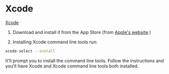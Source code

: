# Xcode

[Xcode](https://developer.apple.com/xcode/)

1. Download and install it from the App Store (from [Apple's website](https://developer.apple.com/xcode/).)

2. Installing Xcode command line tools run:

```sh
xcode-select --install
```

It'll prompt you to install the command line tools. Follow the instructions and you'll have Xcode and Xcode command line tools both installed.

